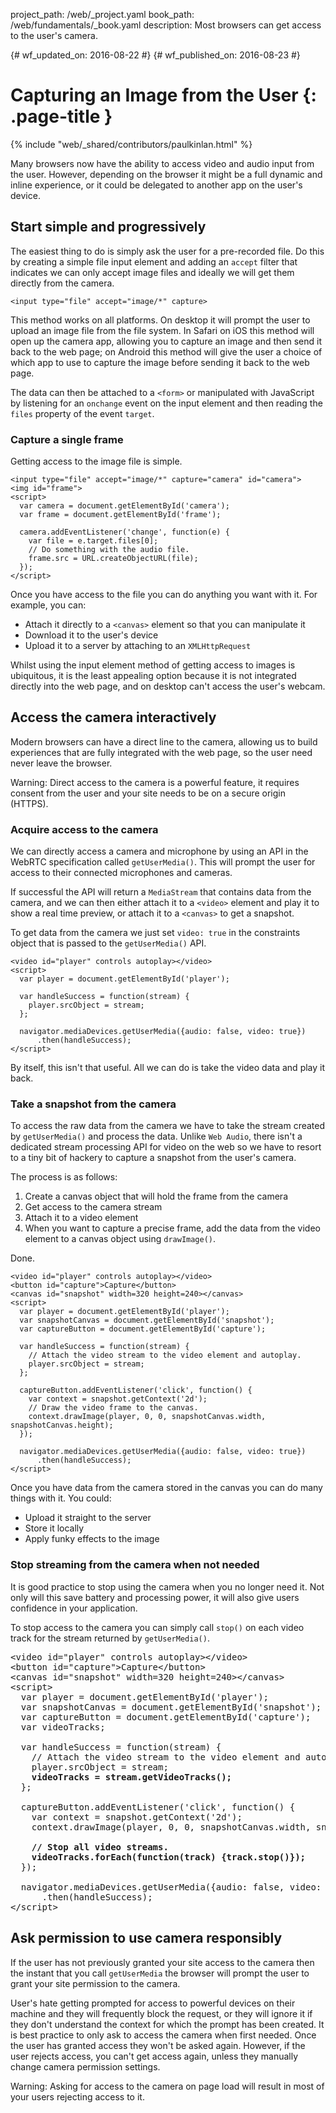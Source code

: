 project_path: /web/_project.yaml
book_path: /web/fundamentals/_book.yaml
description: Most browsers can get access to the user's camera.

{# wf_updated_on: 2016-08-22 #}
{# wf_published_on: 2016-08-23 #}

# Capturing an Image from the User {: .page-title }

{% include "web/_shared/contributors/paulkinlan.html" %}

Many browsers now have the ability to access video and audio input from the 
user. However, depending on the browser it might be a full dynamic and inline 
experience, or it could be delegated to another app on the user's device.

## Start simple and progressively

The easiest thing to do is simply ask the user for a pre-recorded
file. Do this by creating a simple file input element and adding 
an `accept` filter that indicates we can only accept image files and ideally we 
will get them directly from the camera.

    <input type="file" accept="image/*" capture>

This method works on all platforms. On desktop it will prompt the user to 
upload an image file from the file system. In Safari
on iOS this method will open up the camera app, allowing you to capture an image 
and then send it back to the web page; on Android this method will give the user 
a choice of which app to use to capture the image before sending it back to the
web page.

The data can then be attached to a `<form>` or manipulated with JavaScript by 
listening for an `onchange` event on the input element and then reading 
the `files` property of the event `target`.

### Capture a single frame

Getting access to the image file is simple.

    <input type="file" accept="image/*" capture="camera" id="camera">
    <img id="frame">
    <script>
      var camera = document.getElementById('camera');
      var frame = document.getElementById('frame');

      camera.addEventListener('change', function(e) {
        var file = e.target.files[0]; 
        // Do something with the audio file.
        frame.src = URL.createObjectURL(file);
      });
    </script>

Once you have access to the file you can do anything you want with it. For 
example, you can:

* Attach it directly to a `<canvas>` element so that you can manipulate it
* Download it to the user's device
* Upload it to a server by attaching to an `XMLHttpRequest` 

Whilst using the input element method of getting access to images is 
ubiquitous, it is the least appealing option because it is not integrated 
directly into the web page, and on desktop can't access the user's webcam.

## Access the camera interactively

Modern browsers can have a direct line to the camera, allowing us to build
experiences that are fully integrated with the web page, so the user need never
leave the browser.

Warning: Direct access to the camera is a powerful feature, it requires consent from the user and your site needs to be on a secure origin (HTTPS).

### Acquire access to the camera

We can directly access a camera and microphone by using an API in the WebRTC 
specification called `getUserMedia()`. This will prompt the user for 
access to their connected microphones and cameras.

If successful the API will return a `MediaStream` that contains data from
the camera, and we can then either attach it to a `<video>` element and play it
to show a real time preview, or attach it to a `<canvas>` to get a
snapshot.

To get data from the camera we just set `video: true` in the constraints 
object that is passed to the `getUserMedia()` API.

    <video id="player" controls autoplay></video>
    <script>  
      var player = document.getElementById('player');

      var handleSuccess = function(stream) {
        player.srcObject = stream;
      };

      navigator.mediaDevices.getUserMedia({audio: false, video: true})
          .then(handleSuccess);
    </script>

By itself, this isn't that useful. All we can do is take the video data and play
it back.

### Take a snapshot from the camera

To access the raw data from the camera we have to take the stream created by
`getUserMedia()` and process the data. Unlike `Web Audio`, there isn't a 
dedicated stream processing API for video on the web so we have to resort to 
a tiny bit of hackery to capture a snapshot from the user's camera.

The process is as follows:

1. Create a canvas object that will hold the frame from the camera
2. Get access to the camera stream
3. Attach it to a video element
4. When you want to capture a precise frame, add the data from the video element 
   to a canvas object using `drawImage()`.

Done.

    <video id="player" controls autoplay></video>
    <button id="capture">Capture</button>
    <canvas id="snapshot" width=320 height=240></canvas>
    <script>
      var player = document.getElementById('player'); 
      var snapshotCanvas = document.getElementById('snapshot');
      var captureButton = document.getElementById('capture');

      var handleSuccess = function(stream) {
        // Attach the video stream to the video element and autoplay.
        player.srcObject = stream;
      };

      captureButton.addEventListener('click', function() {
        var context = snapshot.getContext('2d');
        // Draw the video frame to the canvas.
        context.drawImage(player, 0, 0, snapshotCanvas.width, snapshotCanvas.height);
      });

      navigator.mediaDevices.getUserMedia({audio: false, video: true})
          .then(handleSuccess);
    </script>

Once you have data from the camera stored in the canvas you can do many
things with it. You could: 

* Upload it straight to the server
* Store it locally
* Apply funky effects to the image

### Stop streaming from the camera when not needed

It is good practice to stop using the camera when you no longer need it. 
Not only will this save battery and processing power, it will also give 
users confidence in your application.

To stop access to the camera you can simply call `stop()` on each video track 
for the stream returned by `getUserMedia()`.

<pre class="prettyprint">
&lt;video id="player" controls autoplay>&lt;/video>
&lt;button id="capture">Capture&lt;/button>
&lt;canvas id="snapshot" width=320 height=240>&lt;/canvas>
&lt;script>
  var player = document.getElementById('player'); 
  var snapshotCanvas = document.getElementById('snapshot');
  var captureButton = document.getElementById('capture');
  var videoTracks;

  var handleSuccess = function(stream) {
    // Attach the video stream to the video element and autoplay.
    player.srcObject = stream;
    <strong>videoTracks = stream.getVideoTracks();</strong>
  };

  captureButton.addEventListener('click', function() {
    var context = snapshot.getContext('2d');
    context.drawImage(player, 0, 0, snapshotCanvas.width, snapshotCanvas.height);

    <strong>// Stop all video streams.
    videoTracks.forEach(function(track) {track.stop()});</strong>
  });

  navigator.mediaDevices.getUserMedia({audio: false, video: true})
      .then(handleSuccess);
&lt;/script>
</pre>

## Ask permission to use camera responsibly

If the user has not previously granted your site access to the camera then
the instant that you call `getUserMedia` the browser will prompt the user to
grant your site permission to the camera. 

User's hate getting prompted for access to powerful devices on their machine and
they will frequently block the request, or they will ignore it if they don't 
understand the context for which the prompt has been created. It is best practice
to only ask to access the camera when first needed. Once the user has
granted access they won't be asked again. However, if the user rejects access, 
you can't get access again, unless they manually change camera permission settings.

Warning: Asking for access to the camera on page load will result in most of your users rejecting access to it.
